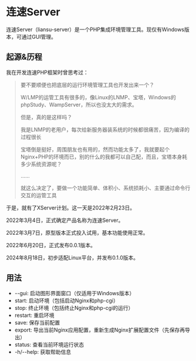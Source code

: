 # 连速Server

连速Server（liansu-server）是一个PHP集成环境管理工具。现仅有Windows版本，可通过GUI管理。

## 起源&历程

我在开发连速PHP框架时曾思考过：

> 要不要顺便也把底层的运行环境管理工具也开发出来一个？
>
> W/LMP的运管工具有很多的，像Linux的LNMP、宝塔，Windows的phpStudy、WampServer，所以也没太大的需求。
>
> 但是，真的是这样吗？
> 
> 我是LNMP的老用户，每次给新服务器装系统的时候都很痛苦，因为编译的过程很长
>
> 宝塔倒是挺好，周围朋友也有用的，然而功能太多了，我就要起个Nginx+PHP的环境而已，别的什么的我都可以自己配，而且，宝塔本身耗多少系统资源呢？
>
> ……
>
> 就这么决定了，要做一个功能简单、体积小、系统损耗小、主要通过命令行交互的运管工具

于是，就有了XServer计划。这一天是2022年2月23日。

2022年3月4日，正式确定产品名称为连速Server。

2022年3月7日，原型版本正式投入试用，基本功能使用正常。

2022年6月20日，正式发布0.0.1版本。

2024年8月18日，初步适配Linux平台，并发布0.1.0版本。

## 用法

* --gui: 启动图形界面窗口（仅适用于Windows版本）
* start: 启动环境（包括启动Nginx和php-cgi）
* stop: 终止环境（包括终止Nginx和php-cgi的运行）
* restart: 重启环境
* save: 保存当前配置
* export: 导出当前Nginx应用配置，重新生成Nginx扩展配置文件（先保存再导出）
* status: 查看当前环境运行状态
* -h/--help: 获取帮助信息